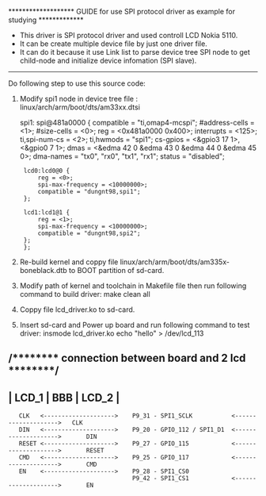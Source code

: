 ******************* GUIDE for use SPI protocol driver as example for studying *************
- This driver is SPI protocol driver and used controll LCD Nokia 5110.
- It can be create multiple device file by just one driver file.
- It can do it because it use Link list to parse device tree SPI node to get child-node and initialize device infomation (SPI slave).
-------------------------------------------------------------------------------------------------------------------------------------
Do following step to use this source code:

1. Modify spi1 node in device tree file : linux/arch/arm/boot/dts/am33xx.dtsi

	spi1: spi@481a0000 {
		compatible = "ti,omap4-mcspi";
                #address-cells = <1>;
                #size-cells = <0>;
                reg = <0x481a0000 0x400>;
                interrupts = <125>;
                ti,spi-num-cs = <2>;
                ti,hwmods = "spi1";
		cs-gpios = <&gpio3 17 1>, <&gpio0 7 1>;
                dmas = <&edma 42 0
     		        &edma 43 0
                	&edma 44 0
                        &edma 45 0>;
                dma-names = "tx0", "rx0", "tx1", "rx1";
                status = "disabled";

		lcd0:lcd0@0 {
			reg = <0>;
			spi-max-frequency = <10000000>;
			compatible = "dungnt98,spi1";
		};

		lcd1:lcd1@1 {
			reg = <1>;
			spi-max-frequency = <10000000>;
			compatible = "dungnt98,spi2";
		};
        };
	
2. Re-build kernel and coppy file linux/arch/arm/boot/dts/am335x-boneblack.dtb to BOOT partition of sd-card.
3. Modify path of kernel and toolchain in Makefile file then run following command to build driver:
	make clean all
4. Coppy file lcd_driver.ko to sd-card.

5. Insert sd-card and Power up board and run following command to test driver:
	insmode lcd_driver.ko
	echo "hello" > /dev/lcd_113

/******** connection between board and 2 lcd ********/
----------------------------------------------------------------------------------------------------------
|      LCD_1            |                     BBB			|         		LCD_2    |
----------------------------------------------------------------------------------------------------------
       CLK   <-------------------->    P9_31 - SPI1_SCLK           <-------------------->  	CLK
       DIN   <-------------------->    P9_20 - GPIO_112 / SPI1_D1  <-------------------->       DIN
       RESET <-------------------->    P9_27 - GPIO_115            <-------------------->       RESET
       CMD   <-------------------->    P9_25 - GPIO_117            <-------------------->       CMD
       EN    <-------------------->    P9_28 - SPI1_CS0
                                       P9_42 - SPI1_CS1            <-------------------->       EN























